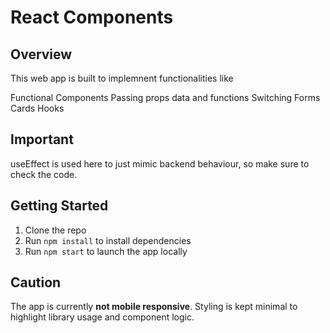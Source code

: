 

# React Components

## Overview

This web app is built to implemnent functionalities like

Functional Components
Passing props data and functions
Switching Forms
Cards
Hooks

## Important 
useEffect is used here to just mimic backend behaviour, so make sure to check the code.

## Getting Started

1. Clone the repo
2. Run `npm install` to install dependencies
3. Run `npm start` to launch the app locally


## Caution

The app is currently **not mobile responsive**.
Styling is kept minimal to highlight library usage and component logic.